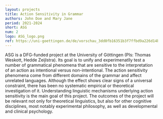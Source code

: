 ```yaml
---
layout: projects
title: Action Sensitivity in Grammar
authors: John Doe and Mary Jane
period: 2021-2024
short: ASG
num: 2
logo: ASG_logo.png
ref: https://uni-goettingen.de/de/vorschau_3dd0fb16351b3f7ffbd9a226d14b3a9b/652812.html
---
```

ASG is a DFG-funded project at the University of Göttingen (PIs: Thomas Weskott, Hedde Zeijlstra). Its goal is to unify and experimenatlly test a number of grammatical phenomena that are sensitive to the interpretation of an action as intentional versus non-intentional. The action sensitivity phenomena come from different domains of the grammar and affect unrelated languages. Although the effect shows clear signs of a universal constraint, there has been no systematic empirical or theoretical investigation of it. Understanding linguistic mechanisms underlying action sensitivity is the main goal of this project. The outcomes of the project will be relevant not only for theoretical linguistics, but also for other cognitive disciplines, most notably experimental philosophy, as well as developmental and clinical psychology.
